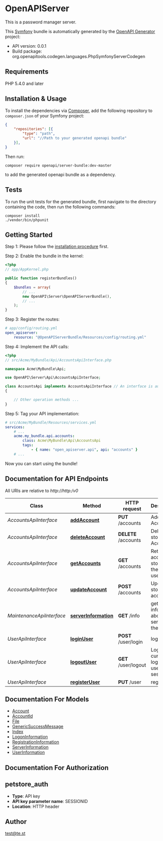# OpenAPIServer
This is a password manager server.

This [Symfony](https://symfony.com/) bundle is automatically generated by the [OpenAPI Generator](https://openapi-generator.tech) project:

- API version: 0.0.1
- Build package: org.openapitools.codegen.languages.PhpSymfonyServerCodegen

## Requirements

PHP 5.4.0 and later

## Installation & Usage

To install the dependencies via [Composer](http://getcomposer.org/), add the following repository to `composer.json` of your Symfony project:

```json
{
    "repositories": [{
        "type": "path",
        "url": "//Path to your generated openapi bundle"
    }],
}
```

Then run:

```
composer require openapi/server-bundle:dev-master
```

to add the generated openapi bundle as a dependency.

## Tests

To run the unit tests for the generated bundle, first navigate to the directory containing the code, then run the following commands:

```
composer install
./vendor/bin/phpunit
```


## Getting Started

Step 1: Please follow the [installation procedure](#installation--usage) first.

Step 2: Enable the bundle in the kernel:

```php
<?php
// app/AppKernel.php

public function registerBundles()
{
    $bundles = array(
        // ...
        new OpenAPI\Server\OpenAPIServerBundle(),
        // ...
    );
}
```

Step 3: Register the routes:

```yaml
# app/config/routing.yml
open_apiserver:
    resource: "@OpenAPIServerBundle/Resources/config/routing.yml"
```

Step 4: Implement the API calls:

```php
<?php
// src/Acme/MyBundle/Api/AccountsApiInterface.php

namespace Acme\MyBundle\Api;

use OpenAPI\Server\Api\AccountsApiInterface;

class AccountsApi implements AccountsApiInterface // An interface is autogenerated
{

    // Other operation methods ...
}
```

Step 5: Tag your API implementation:

```yaml
# src/Acme/MyBundle/Resources/services.yml
services:
    # ...
    acme.my_bundle.api.accounts:
        class: Acme\MyBundle\Api\AccountsApi
        tags:
            - { name: "open_apiserver.api", api: "accounts" }
    # ...
```

Now you can start using the bundle!


## Documentation for API Endpoints

All URIs are relative to *http://http:/v0*

Class | Method | HTTP request | Description
------------ | ------------- | ------------- | -------------
*AccountsApiInterface* | [**addAccount**](Resources/docs/Api/AccountsApiInterface.md#addaccount) | **PUT** /accounts | Add Account
*AccountsApiInterface* | [**deleteAccount**](Resources/docs/Api/AccountsApiInterface.md#deleteaccount) | **DELETE** /accounts | Delete a stored Account
*AccountsApiInterface* | [**getAccounts**](Resources/docs/Api/AccountsApiInterface.md#getaccounts) | **GET** /accounts | Returns the accounts stored by the current user
*AccountsApiInterface* | [**updateAccount**](Resources/docs/Api/AccountsApiInterface.md#updateaccount) | **POST** /accounts | Update a stored account
*MaintenanceApiInterface* | [**serverInformation**](Resources/docs/Api/MaintenanceApiInterface.md#serverinformation) | **GET** /info | get information about the server for the client
*UserApiInterface* | [**loginUser**](Resources/docs/Api/UserApiInterface.md#loginuser) | **POST** /user/login | login
*UserApiInterface* | [**logoutUser**](Resources/docs/Api/UserApiInterface.md#logoutuser) | **GET** /user/logout | Logs out current logged in user session
*UserApiInterface* | [**registerUser**](Resources/docs/Api/UserApiInterface.md#registeruser) | **PUT** /user | registration


## Documentation For Models

 - [Account](Resources/docs/Model/Account.md)
 - [AccountId](Resources/docs/Model/AccountId.md)
 - [File](Resources/docs/Model/File.md)
 - [GenericSuccessMessage](Resources/docs/Model/GenericSuccessMessage.md)
 - [Index](Resources/docs/Model/Index.md)
 - [LogonInformation](Resources/docs/Model/LogonInformation.md)
 - [RegistrationInformation](Resources/docs/Model/RegistrationInformation.md)
 - [ServerInformation](Resources/docs/Model/ServerInformation.md)
 - [UserInformation](Resources/docs/Model/UserInformation.md)


## Documentation For Authorization


## petstore_auth

- **Type**: API key
- **API key parameter name**: SESSIONID
- **Location**: HTTP header


## Author

test@te.st


